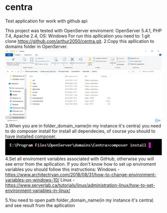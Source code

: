# centra
Test application for work with github api

This project was tested with OpenServer enviroment: OpenServer 5.4.1, PHP 7.4, Apache 2.4, OS: Windows
For run this apllication you need to:
1.git clone https://github.com/arthur2050/centra.git.
2.Copy this apllication to domains folder in OpenServer.
![path folder](help_imgs/path_site.png)
3.When you are in folder_domain_name(in my instance it's centra) you need to do composer install for install all dependecies, of course you should to have installed composer.
![composer install](help_imgs/composer_install.png)
4.Set all enviroment variables associated with GitHub, otherwise you will see error from the apllication. 
If you don't know how to set up enviroment variables you should follow this instructions: 
Windows - https://www.architectryan.com/2018/08/31/how-to-change-environment-variables-on-windows-10/
Linux - https://www.serverlab.ca/tutorials/linux/administration-linux/how-to-set-environment-variables-in-linux/

5.You need to open path folder_domain_name(in my instance it's centra) and see result from the apllication
